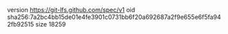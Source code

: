version https://git-lfs.github.com/spec/v1
oid sha256:7a2bc4bb15de01e4fe3901c0731bb6f20a692687a2f9e655e6f5fa942fb92515
size 18259
